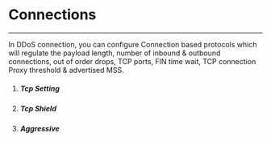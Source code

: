 # Connections

---

In DDoS connection, you can configure Connection based protocols which will regulate the payload length, number of inbound & outbound connections, out of order drops, TCP ports, FIN time wait, TCP connection Proxy threshold & advertised MSS.

1. ##### Tcp Setting

2. ##### Tcp Shield 

3. ##### Aggressive
